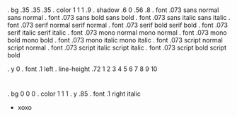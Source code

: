 #
. bg .35 .35 .35 
. color 1 1 1 .9
. shadow .6 0 .56 .8
. font .073 sans normal
sans normal
. font .073 sans bold
sans bold
. font .073 sans italic
sans italic
. font .073 serif normal
serif normal
. font .073 serif bold
serif bold
. font .073 serif italic
serif italic
. font .073 mono normal
mono normal
. font .073 mono bold
mono bold
. font .073 mono italic
mono italic
. font .073 script normal
script normal
. font .073 script italic
script italic
. font .073 script bold
script bold

. y 0
. font .1 left
. line-height .72
1
2
3
4
5
6
7
8
9
10


#
. bg 0 0 0 
. color 1 1 1 
. y .85
. font .1 right italic
- xoxo
